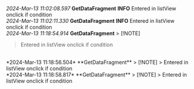 
 *2024-Mar-13 11:02:08.597*   **GetDataFragment**   **INFO** 
 Entered in listView onclick if condition
 <br>
 *2024-Mar-13 11:02:11.330*   **GetDataFragment**   **INFO** 
 Entered in listView onclick if condition
 <br/>
 *2024-Mar-13 11:18:54.914*   **GetDataFragment** > [!NOTE]
> Entered in listView onclick if condition  
 <br/>
 *2024-Mar-13 11:18:56.504*   **GetDataFragment** > [!NOTE]
> Entered in listView onclick if condition  
 <br/>
 *2024-Mar-13 11:18:58.817*   **GetDataFragment** > [!NOTE]
> Entered in listView onclick if condition  
 

